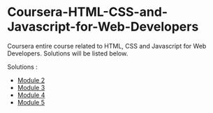 # Coursera-HTML-CSS-and-Javascript-for-Web-Developers
 Coursera entire course related to HTML, CSS and Javascript for Web Developers. Solutions will be listed below. 
 
Solutions :
* [Module 2](https://braggiouy.github.io/HTML-CSS-and-Javascript-for-Web-Developers-Coursera/Assignments/Module2-solution/index.html)
* [Module 3](https://braggiouy.github.io/HTML-CSS-and-Javascript-for-Web-Developers-Coursera/Assignments/Module3-solution/index.html)
* [Module 4](https://braggiouy.github.io/HTML-CSS-and-Javascript-for-Web-Developers-Coursera/Assignments/Module4-solution/index.html)
* [Module 5](https://braggiouy.github.io/HTML-CSS-and-Javascript-for-Web-Developers-Coursera/Assignments/Module5-solution/index.html)
